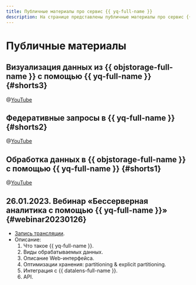 ```yaml
---
title: Публичные материалы про сервис {{ yq-full-name }}
description: На странице представлены публичные материалы про сервис {{ yq-full-name }}.
---
```


# Публичные материалы

## Визуализация данных из {{ objstorage-full-name }} с помощью {{ yq-full-name }} {#shorts3}

@[YouTube](https://youtu.be/17cAGgG2YFU?si=yXz9uMpiGqS72CfV)

## Федеративные запросы в {{ yq-full-name }} {#shorts2}

@[YouTube](https://youtu.be/1EN28LVncPM?si=6cYlykLAv5i8C3nc)

## Обработка данных в {{ objstorage-full-name }} с помощью {{ yq-full-name }} {#shorts1}

@[YouTube](https://youtu.be/HMcXKy0Xz4Q?si=w_q14UJ_qa92eBkL)

## 26.01.2023. Вебинар «Бессерверная аналитика с помощью {{ yq-full-name }}» {#webinar20230126}

* [Запись трансляции](https://www.youtube.com/watch?v=9doEWoUEkag).
* Описание:
  1. Что такое {{ yq-full-name }}.
  1. Виды обрабатываемых данных.
  1. Описание Web-интерфейса.
  1. Оптимизации хранения: partitioning & explicit partitioning.
  1. Интеграция с {{ datalens-full-name }}.
  1. API.
